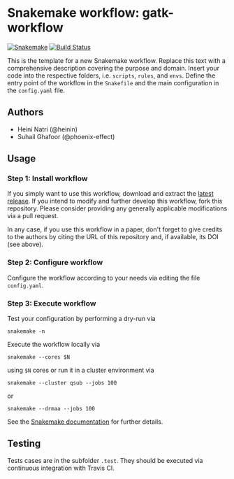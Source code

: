 # Snakemake workflow: gatk-workflow

[![Snakemake](https://img.shields.io/badge/snakemake-≥3.11.0-brightgreen.svg)](https://snakemake.bitbucket.io)
[![Build Status](https://travis-ci.org/snakemake-workflows/gatk.svg?branch=master)](https://travis-ci.org/snakemake-workflows/gatk)

This is the template for a new Snakemake workflow. Replace this text with a comprehensive description covering the purpose and domain.
Insert your code into the respective folders, i.e. `scripts`, `rules`, and `envs`. Define the entry point of the workflow in the `Snakefile` and the main configuration in the `config.yaml` file.

## Authors

* Heini Natri (@heinin)
* Suhail Ghafoor (@phoenix-effect)

## Usage

### Step 1: Install workflow

If you simply want to use this workflow, download and extract the [latest release](https://github.com/snakemake-workflows/gatk/releases).
If you intend to modify and further develop this workflow, fork this repository. Please consider providing any generally applicable modifications via a pull request.

In any case, if you use this workflow in a paper, don't forget to give credits to the authors by citing the URL of this repository and, if available, its DOI (see above).

### Step 2: Configure workflow

Configure the workflow according to your needs via editing the file `config.yaml`.

### Step 3: Execute workflow

Test your configuration by performing a dry-run via

    snakemake -n

Execute the workflow locally via

    snakemake --cores $N

using `$N` cores or run it in a cluster environment via

    snakemake --cluster qsub --jobs 100

or

    snakemake --drmaa --jobs 100

See the [Snakemake documentation](https://snakemake.readthedocs.io) for further details.

## Testing

Tests cases are in the subfolder `.test`. They should be executed via continuous integration with Travis CI.
